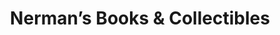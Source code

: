 ---
title: "Nerman’s Books & Collectibles"
url: /winnipeg/nermans-books-and-collectibles/
shop: books
---